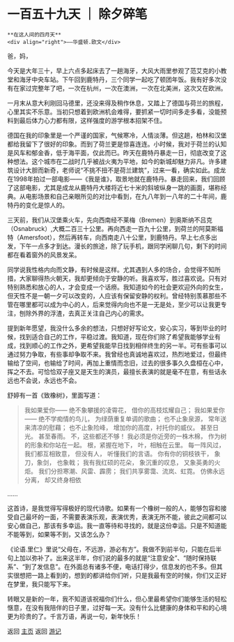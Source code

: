 # 一百五十九天 ｜ 除夕碎笔

```
**在这人间的四月天**
<div align="right">——华盛顿.欧文</div>
```

爸，妈，

今天是大年三十，早上六点多起床去了一趟海牙，大风大雨里参观了范艾克的小教堂和海牙中央车站。下午回到鹿特丹，三个同学一起吃了顿团年饭。我有好多次没有在家过完整年了吧，一次在杭州，一次在澳洲，一次在北美洲，这次又在欧洲。

一月末从意大利刚回马德里，还没来得及稍作休息，又踏上了德国与荷兰的旅程，心里其实不乐意。当初只想着到欧洲机会难得，要抓紧一切时间多走多看，没能预料到最后体力心力都有限，这样强度的游学根本招架不住。

德国在我的印象里是一个严谨的国家，气候寒冷，人情淡薄。但这趟，柏林和汉堡都给我留下了很好的印象。而到了荷兰更是惊喜连连。小时候，我对于荷兰的认知是风车和郁金香，低于海平面，仅此而已。昨天在鹿特丹暴走一日，彻底改变了这种想法。这个城市在二战时几乎被战火夷为平地，如今的新城却魅力非凡。许多建筑设计大胆而新奇，老师说“不挑不扭不是荷兰建筑”，过来一看，确实如此。成龙在1998年拍过一部电影——《我是谁》，取景地就在鹿特丹。暴走回来，我们回顾了这部电影，尤其是成龙从鹿特丹大楼将近七十米的斜坡纵身一跳的画面，堪称经典。从电影场景和自己亲眼所见的对比中看到，在九八年到一八年的二十年间，鹿特丹的变化是惊人的。

三天前，我们从汉堡乘火车，先向西南经不莱梅（Bremen）到奥斯纳不吕克（Osnabruck）,大概二百三十公里。再向西走一百九十公里，到荷兰的阿莫斯福特（Amersfoot），然后再转车，向西南走八十公里，到鹿特丹。早上七点多出发，下午一点多才到达。漫长的旅途，除了玩手机，跟同学闲聊几句，剩下的时间都在看着窗外的风景发呆。

同学说我性格内向而文静，有时候是这样。尤其遇到人多的场合，会觉得不知所措，大家聊得热火朝天，我却更倾向于安静的听。我喜欢写，胜过喜欢说。只有对特别熟悉和放心的人，才会变成一个话痨。我知道如今的社会更欢迎外向的女生，但天性不是一朝一夕可以改变的，人应该有保留安静的权利。曾经特别羡慕那些不管在哪里都可以成为中心的人，后来觉得内向也不是一无是处，至少可以让我更专注，刨除外界的浮渣，去真正关注自己内心的需求。

提到新年愿望，我没什么多余的想法，只想好好写论文，安心实习，等到毕业的时候，找到适合自己的工作，平稳过渡。我知道，现在你们除了希望我能够学业有成，找到顺心的工作之外，更希望我能早日找到相伴终生的另一半。可有些事可以通过努力争取，有些事却争取不来。我曾经也真诚地喜欢过，热烈地爱过，但最终输给了空间，也输给了时间，再加上重情而念旧，过去的很多事久久盘桓在心中，挥之不去。可恰恰双子座又是天生的演员，最擅长表演的就是毫不在意，有些话永远也不会说，永远也不会。

舒婷有一首《致橡树》，里面写道：

> 我如果爱你——
> 绝不象攀援的凌霄花，
> 借你的高枝炫耀自己；
> 我如果爱你——
> 绝不学痴情的鸟儿，
> 为绿荫重复单调的歌曲；
> 也不止象泉源，
> 常年送来清凉的慰藉；
> 也不止象险峰，
> 增加你的高度，衬托你的威仪。
> 甚至日光。
> 甚至春雨。
> 不，这些都还不够！
> 我必须是你近旁的一株木棉，
> 作为树的形象和你站在一起。
> 根，紧握在地下，
> 叶，相触在云里。
> 每一阵风过，
> 我们都互相致意，
> 但没有人，
> 听懂我们的言语。
> 你有你的铜枝铁干，
> 象刀，象剑，
> 也象戟；
> 我有我红硕的花朵，
> 象沉重的叹息，
> 又象英勇的火炬。
> 我们分担寒潮、风雷、霹雳；
> 我们共享雾霭、流岚、虹霓。
> 仿佛永远分离，
> 却又终身相依

……

这首诗，是我觉得写得极好的现代诗歌。如果有一个橡树一般的人，能够包容和接受自己最坏的一面，不需要表演乐观，表演优秀，表演无所不能，彼此之间都可以安心做自己，那该有多幸运。我一直等待和寻找的，就是这份幸运。只是不知道能不能等到，如果等不到，又该怎么办？

《论语.里仁》里说“父母在，不远游，游必有方”。我做不到前半句，只能在后半句上加以弥补了。出来这半年，你们说的最多的就是“注意安全”、“随时保持联系”、“到了发信息”。在外面总有诸多不便，电话打得少，信息发的也不多。但其实很想把一路上看到的，想到的都讲给你们听，只是我最有空的时候，你们又正好在梦里，我只能写下来。

转眼又是新的一年，我不知道该祝福你们什么，但心里最希望你们能够生活的轻松惬意，在没有我陪伴的日子里，过好每一天。没有什么比健康的身体和平和的心境更为珍贵的了。千言万语，再说一句，新年快乐！


返回 [主页](../../../intro.md)
返回 [游记](../../../posts/travelsall.md)